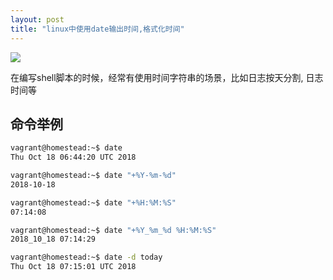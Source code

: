 ```yaml
---
layout: post
title: "linux中使用date输出时间,格式化时间"
---
```


![](http://qiniu.mcgoldfish.com/image/1/fohDrs8IXGG7JVCXn9V4lNvjo1fIR130XkC4gUvG.jpeg)

在编写shell脚本的时候，经常有使用时间字符串的场景，比如日志按天分割, 日志时间等

## 命令举例

``` bash
vagrant@homestead:~$ date
Thu Oct 18 06:44:20 UTC 2018

vagrant@homestead:~$ date "+%Y-%m-%d"
2018-10-18

vagrant@homestead:~$ date "+%H:%M:%S"
07:14:08

vagrant@homestead:~$ date "+%Y_%m_%d %H:%M:%S" 
2018_10_18 07:14:29

vagrant@homestead:~$ date -d today
Thu Oct 18 07:15:01 UTC 2018
```

